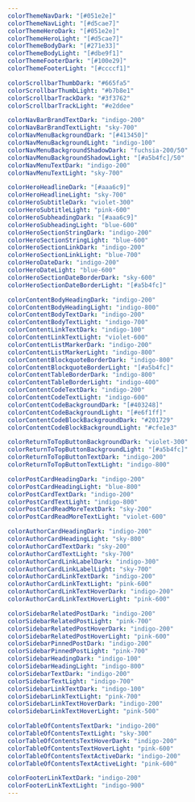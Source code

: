 ```yaml
---
colorThemeNavDark: "[#051e2e]"
colorThemeNavLight: "[#d5cae7]"
colorThemeHeroDark: "[#051e2e]"
colorThemeHeroLight: "[#d5cae7]"
colorThemeBodyDark: "[#271e33]"
colorThemeBodyLight: "[#dbe9f1]"
colorThemeFooterDark: "[#100e29]"
colorThemeFooterLight: "[#ccccf1]"

colorScrollbarThumbDark: "#665fa5"
colorScrollbarThumbLight: "#b7b8e1"
colorScrollbarTrackDark: "#3f3762"
colorScrollbarTrackLight: "#e2ddee"

colorNavBarBrandTextDark: "indigo-200"
colorNavBarBrandTextLight: "sky-700"
colorNavMenuBackgroundDark: "[#413450]"
colorNavMenuBackgroundLight: "indigo-100"
colorNavMenuBackgroundShadowDark: "fuchsia-200/50"
colorNavMenuBackgroundShadowLight: "[#a5b4fc]/50"
colorNavMenuTextDark: "indigo-200"
colorNavMenuTextLight: "sky-700"

colorHeroHeadlineDark: "[#aaa6c9]"
colorHeroHeadlineLight: "sky-700"
colorHeroSubtitleDark: "violet-300"
colorHeroSubtitleLight: "pink-600"
colorHeroSubheadingDark: "[#aaa6c9]"
colorHeroSubheadingLight: "blue-600"
colorHeroSectionStringDark: "indigo-200"
colorHeroSectionStringLight: "blue-600"
colorHeroSectionLinkDark: "indigo-200"
colorHeroSectionLinkLight: "blue-700"
colorHeroDateDark: "indigo-200"
colorHeroDateLight: "blue-600"
colorHeroSectionDateBorderDark: "sky-600"
colorHeroSectionDateBorderLight: "[#a5b4fc]"

colorContentBodyHeadingDark: "indigo-200"
colorContentBodyHeadingLight: "indigo-800"
colorContentBodyTextDark: "indigo-200"
colorContentBodyTextLight: "indigo-700"
colorContentLinkTextDark: "indigo-100"
colorContentLinkTextLight: "violet-600"
colorContentListMarkerDark: "indigo-200"
colorContentListMarkerLight: "indigo-800"
colorContentBlockquoteBorderDark: "indigo-800"
colorContentBlockquoteBorderLight: "[#a5b4fc]"
colorContentTableBorderDark: "indigo-800"
colorContentTableBorderLight: "indigo-400"
colorContentCodeTextDark: "indigo-200"
colorContentCodeTextLight: "indigo-600"
colorContentCodeBackgroundDark: "[#403248]"
colorContentCodeBackgroundLight: "[#e6f1ff]"
colorContentCodeBlockBackgroundDark: "#201729"
colorContentCodeBlockBackgroundLight: "#cfe1e3"

colorReturnToTopButtonBackgroundDark: "violet-300"
colorReturnToTopButtonBackgroundLight: "[#a5b4fc]"
colorReturnToTopButtonTextDark: "indigo-200"
colorReturnToTopButtonTextLight: "indigo-800"

colorPostCardHeadingDark: "indigo-200"
colorPostCardHeadingLight: "blue-800"
colorPostCardTextDark: "indigo-200"
colorPostCardTextLight: "indigo-800"
colorPostCardReadMoreTextDark: "sky-200"
colorPostCardReadMoreTextLight: "violet-600"

colorAuthorCardHeadingDark: "indigo-200"
colorAuthorCardHeadingLight: "sky-800"
colorAuthorCardTextDark: "sky-200"
colorAuthorCardTextLight: "sky-700"
colorAuthorCardLinkLabelDark: "indigo-300"
colorAuthorCardLinkLabelLight: "sky-700"
colorAuthorCardLinkTextDark: "indigo-200"
colorAuthorCardLinkTextLight: "pink-600"
colorAuthorCardLinkTextHoverDark: "indigo-200"
colorAuthorCardLinkTextHoverLight: "pink-600"

colorSidebarRelatedPostDark: "indigo-200"
colorSidebarRelatedPostLight: "pink-700"
colorSidebarRelatedPostHoverDark: "indigo-200"
colorSidebarRelatedPostHoverLight: "pink-600"
colorSidebarPinnedPostDark: "indigo-200"
colorSidebarPinnedPostLight: "pink-700"
colorSidebarHeadingDark: "indigo-100"
colorSidebarHeadingLight: "indigo-800"
colorSidebarTextDark: "indigo-200"
colorSidebarTextLight: "indigo-700"
colorSidebarLinkTextDark: "indigo-100"
colorSidebarLinkTextLight: "pink-700"
colorSidebarLinkTextHoverDark: "indigo-200"
colorSidebarLinkTextHoverLight: "pink-500"

colorTableOfContentsTextDark: "indigo-200"
colorTableOfContentsTextLight: "sky-300"
colorTableOfContentsTextHoverDark: "indigo-200"
colorTableOfContentsTextHoverLight: "pink-600"
colorTableOfContentsTextActiveDark: "indigo-200"
colorTableOfContentsTextActiveLight: "pink-600"

colorFooterLinkTextDark: "indigo-200"
colorFooterLinkTextLight: "indigo-900"
---
```

